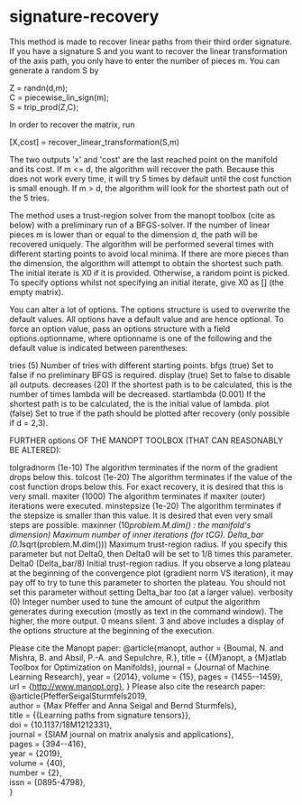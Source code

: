 # signature-recovery

This method is made to recover linear paths from their third order signature. If you have a signature S and you want to recover the linear transformation of the axis path, you only have to enter the number of pieces m. You can generate a random S by

Z = randn(d,m); <br>
C = piecewise_lin_sign(m); <br>
S = trip_prod(Z,C); <br>

In order to recover the matrix, run

[X,cost] = recover_linear_transformation(S,m)

The two outputs 'x' and 'cost' are the last reached point on the manifold and its cost. If m <= d, the algorithm will recover the path. Because this does not work every time, it will try 5 times by default until the cost function is small enough. If m > d, the algorithm will look for the shortest path out of the 5 tries. 

The method uses a trust-region solver from the manopt toolbox (cite as below) with a preliminary run of a BFGS-solver. If the number of linear pieces m is lower than or equal to the dimension d, the path will be recovered uniquely. The algorithm will be performed several times with different starting points to avoid local minima. If there are more pieces than the dimension, the algorithm will attempt to obtain the shortest such path. The initial iterate is X0 if it is provided. Otherwise, a random point is picked. To specify options whilst not specifying an initial iterate, give X0 as [] (the empty matrix).

You can alter a lot of options. The options structure is used to overwrite the default values. All options have a default value and are hence optional. To force an option value, pass an options structure with a field options.optionname, where optionname is one of the following and the default value is indicated between parentheses:

   tries (5)
       Number of tries with different starting points.
   bfgs (true)
       Set to false if no preliminary BFGS is required.
   display (true)
       Set to false to disable all outputs.
   decreases (20)
       If the shortest path is to be calculated, this is the number of
       times lambda will be decreased.
   startlambda (0.001)
       If the shortest path is to be calculated, the is the initial value 
       of lambda.
   plot (false)
       Set to true if the path should be plotted after recovery (only
       possible if d = 2,3).

   FURTHER options OF THE MANOPT TOOLBOX (THAT CAN REASONABLY BE ALTERED):

   tolgradnorm (1e-10)
       The algorithm terminates if the norm of the gradient drops below
       this.
   tolcost (1e-20)
       The algorithm terminates if the value of the cost function drops
       below this. For exact recovery, it is desired that this is very
       small.
   maxiter (1000)
       The algorithm terminates if maxiter (outer) iterations were 
       executed. 
   minstepsize (1e-20)
       The algorithm terminates if the stepsize is smaller than this
       value. It is desired that even very small steps are possible.
	 maxinner (10*problem.M.dim() : the manifold's dimension)
       Maximum number of inner iterations (for tCG).
   Delta_bar (0.1*sqrt(problem.M.dim()))
       Maximum trust-region radius. If you specify this parameter but not
       Delta0, then Delta0 will be set to 1/8 times this parameter.
   Delta0 (Delta_bar/8)
       Initial trust-region radius. If you observe a long plateau at the
       beginning of the convergence plot (gradient norm VS iteration), it
       may pay off to try to tune this parameter to shorten the plateau.
       You should not set this parameter without setting Delta_bar too (at
       a larger value).
   verbosity (0)
       Integer number used to tune the amount of output the algorithm
       generates during execution (mostly as text in the command window).
       The higher, the more output. 0 means silent. 3 and above includes a
       display of the options structure at the beginning of the execution.

 Please cite the Manopt paper:
       @article{manopt,
         author  = {Boumal, N. and Mishra, B. and Absil, P.-A. and Sepulchre, R.},
         title   = {{M}anopt, a {M}atlab Toolbox for Optimization on Manifolds},
         journal = {Journal of Machine Learning Research},
         year    = {2014},
         volume  = {15},
         pages   = {1455--1459},
         url     = {http://www.manopt.org},
       }
 Please also cite the research paper: <br>
       @article{PfefferSeigalSturmfels2019, <br>
         author  = {Max Pfeffer and Anna Seigal and Bernd Sturmfels}, <br>
         title   = {{Learning paths from signature tensors}}, <br>
         doi     = {10.1137/18M1212331}, <br>
         journal = {SIAM journal on matrix analysis and applications}, <br>
         pages   = {394--416}, <br>
         year    = {2019}, <br>
         volume  = {40}, <br>
         number  = {2}, <br>
         issn    = {0895-4798}, <br>
       }
